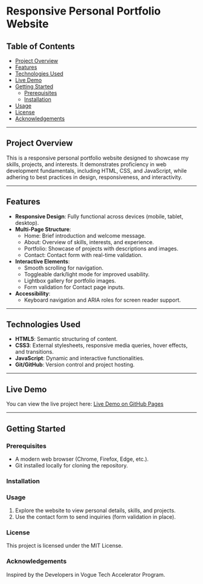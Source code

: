 # Responsive Personal Portfolio Website

## Table of Contents
- [Project Overview](#project-overview)
- [Features](#features)
- [Technologies Used](#technologies-used)
- [Live Demo](#live-demo)
- [Getting Started](#getting-started)
  - [Prerequisites](#prerequisites)
  - [Installation](#installation)
- [Usage](#usage)
- [License](#license)
- [Acknowledgements](#acknowledgements)

---

## Project Overview
This is a responsive personal portfolio website designed to showcase my skills, projects, and interests. It demonstrates proficiency in web development fundamentals, including HTML, CSS, and JavaScript, while adhering to best practices in design, responsiveness, and interactivity.

---

## Features
- **Responsive Design**: Fully functional across devices (mobile, tablet, desktop).
- **Multi-Page Structure**:
  - Home: Brief introduction and welcome message.
  - About: Overview of skills, interests, and experience.
  - Portfolio: Showcase of projects with descriptions and images.
  - Contact: Contact form with real-time validation.
- **Interactive Elements**:
  - Smooth scrolling for navigation.
  - Toggleable dark/light mode for improved usability.
  - Lightbox gallery for portfolio images.
  - Form validation for Contact page inputs.
- **Accessibility**:
  - Keyboard navigation and ARIA roles for screen reader support.

---

## Technologies Used
- **HTML5**: Semantic structuring of content.
- **CSS3**: External stylesheets, responsive media queries, hover effects, and transitions.
- **JavaScript**: Dynamic and interactive functionalities.
- **Git/GitHub**: Version control and project hosting.

---

## Live Demo
You can view the live project here: [Live Demo on GitHub Pages](https://eun424.github.io/) 

---

## Getting Started

### Prerequisites
- A modern web browser (Chrome, Firefox, Edge, etc.).
- Git installed locally for cloning the repository.

### Installation

### Usage
1. Explore the website to view personal details, skills, and projects.
2. Use the contact form to send inquiries (form validation in place).

### License
This project is licensed under the MIT License.

### Acknowledgements
Inspired by the Developers in Vogue Tech Accelerator Program.
